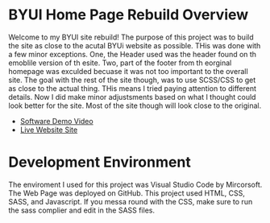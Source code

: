 # BYUI Home Page Rebuild Overview

Welcome to my BYUI site rebuild! The purpose of this project was to build the site as close to the acutal BYUi website as possible.  THis was done with a few minor exceptions.  One, the Header used was the header found on th emoblile version of th esite. Two, part of the footer from th eorginal homepage was exculded becuase it was not too important to the overall site.  The goal with the rest of the site though, was to use SCSS/CSS to get as close to the actual thing.  THis means I tried paying attention to different details.  Now I did make minor adjustsments based on what I thought could look better for the site.  Most of the site though will look close to the original.

* [Software Demo Video](http://youtu.be/QDyYZmOxqsQ?hd=1)
* [Live Website Site](https://mdowns1999.github.io/BYUIWebsiteRebuildCode/)

# Development Environment

The enviroment I used for this project was Visual Studio Code by Mircorsoft.  The Web Page was deployed on GitHub.  This project used HTML, CSS, SASS, and Javascript.  If you messa round with the CSS, make sure to run the sass complier and edit in the SASS files.

